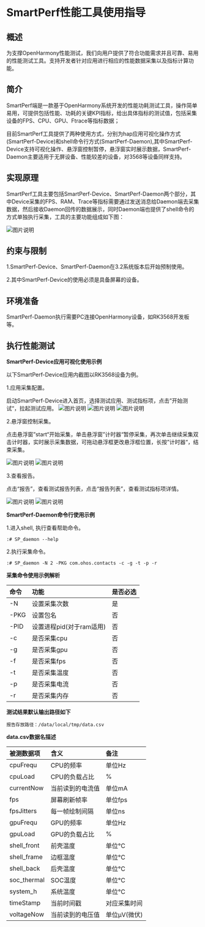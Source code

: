 # SmartPerf性能工具使用指导

## 概述

为支撑OpenHarmony性能测试，我们向用户提供了符合功能需求并且可靠、易用的性能测试工具。支持开发者针对应用进行相应的性能数据采集以及指标计算功能。

## 简介

SmartPerf端是一款基于OpenHarmony系统开发的性能功耗测试工具，操作简单易用，可提供包括性能、功耗的关键KPI指标，给出具体指标的测试值，包括采集设备的FPS、CPU、GPU、Ftrace等指标数据；

目前SmartPerf工具提供了两种使用方式，分别为hap应用可视化操作方式(SmartPerf-Device)和shell命令行方式(SmartPerf-Daemon),其中SmartPerf-Device支持可视化操作、悬浮窗控制暂停，悬浮窗实时展示数据，SmartPerf-Daemon主要适用于无屏设备、性能较差的设备，对3568等设备同样支持。

## 实现原理

SmartPerf工具主要包括SmartPerf-Device、SmartPerf-Daemon两个部分，其中Device采集的FPS、RAM、Trace等指标需要通过发送消息给Daemon端去采集数据，然后接收Daemon回传的数据展示，同时Daemon端也提供了shell命令的方式单独执行采集，工具的主要功能组成如下图：

![图片说明](figures/SmartPerfStru.png)

## 约束与限制

1.SmartPerf-Device、SmartPerf-Daemon在3.2系统版本后开始预制使用。

2.其中SmartPerf-Device的使用必须是具备屏幕的设备。

## 环境准备

SmartPerf-Daemon执行需要PC连接OpenHarmony设备，如RK3568开发板等。

## 执行性能测试

**SmartPerf-Device应用可视化使用示例**

以下SmartPerf-Device应用内截图以RK3568设备为例。

1.应用采集配置。

启动SmartPerf-Device进入首页，选择测试应用、测试指标项，点击”开始测试“，拉起测试应用。
![图片说明](figures/SmartPerfConfig1.png)
![图片说明](figures/SmartPerfConfig2.png)
![图片说明](figures/SmartPerfConfig3.png)

2.悬浮窗控制采集。

点击悬浮窗”start“开始采集，单击悬浮窗”计时器“暂停采集，再次单击继续采集双击计时器，实时展示采集数据，可拖动悬浮框更改悬浮框位置，长按”计时器“，结束采集。

![图片说明](figures/SmartPerfControl1.png)
![图片说明](figures/SmartPerfControl2.png)

3.查看报告。

点击“报告”，查看测试报告列表，点击“报告列表”，查看测试指标项详情。

![图片说明](figures/SmartPerfReport1.png)
![图片说明](figures/SmartPerfReport2.png)

**SmartPerf-Daemon命令行使用示例**

1.进入shell, 执行查看帮助命令。
```
:# SP_daemon --help
```
2.执行采集命令。
```
:# SP_daemon -N 2 -PKG com.ohos.contacts -c -g -t -p -r
```

**采集命令使用示例解析**

| 命令   | 功能                   |是否必选|
| :-----| :--------------------- |:-----|
| -N    | 设置采集次数             |是|
| -PKG  | 设置包名                | 否|
| -PID  | 设置进程pid(对于ram适用) |否|
| -c    | 是否采集cpu             | 否|
| -g    | 是否采集gpu             |否|
| -f    | 是否采集fps             |否|
| -t    | 是否采集温度             |否|
| -p    | 是否采集电流             |否|
| -r    | 是否采集内存             |否|

**测试结果默认输出路径如下**
```
报告存放路径：/data/local/tmp/data.csv
```

**data.csv数据名描述**

| 被测数据项    | 含义             |备注|
| :-----| :--------------------- |:-----|
| cpuFrequ     | CPU的频率        |单位Hz|
| cpuLoad      | CPU的负载占比     |%|
| currentNow   | 当前读到的电流值  |单位mA|  
| fps          | 屏幕刷新帧率      |单位fps|
| fpsJitters   | 每一帧绘制间隔    |单位ns|
| gpuFrequ     | GPU的频率         |单位Hz|
| gpuLoad      | GPU的负载占比     |%|
| shell_front  | 前壳温度          |单位°C|
| shell_frame  | 边框温度          |单位°C|
| shell_back   | 后壳温度          |单位°C|
| soc_thermal  | SOC温度           |单位°C|
| system_h     | 系统温度          |单位°C|
| timeStamp    |当前时间戳         |对应采集时间|
| voltageNow   |当前读到的电压值    |单位μV(微伏)|
```
